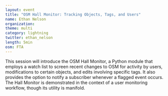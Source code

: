 ```yaml
---
layout: event
title: "OSM Hall Monitor: Tracking Objects, Tags, and Users"
name: Ethan Nelson
organization:
theme: multi
category: lightning
twitter: ethan_nelson
length: 5min
osm: FTA
---
```


This session will introduce the OSM Hall Monitor, a Python module that employs a watch list to screen recent changes to OSM for activity by users, modifications to certain objects, and edits involving specific tags. It also provides the option to notify a subscriber whenever a flagged event occurs. The Hall Monitor is demonstrated in the context of a user monitoring workflow, though its utility is manifold.
